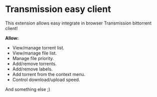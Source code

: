 Transmission easy client
============

This extension allows easy integrate in browser Transmission bittorrent client!

**Allow:**

- View/manage torrent list.
- View/manage file list.
- Manage file priority.
- Add/remove torrents.
- Add/remove labels.
- Add torrent from the context menu.
- Control download/upload speed.

And something else ;)
